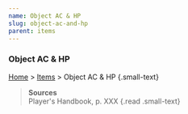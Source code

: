 ```yaml
---
name: Object AC & HP
slug: object-ac-and-hp
parent: items
---
```

### Object AC & HP
[Home](dm-operations-center) > [Items](items) > Object AC & HP {.small-text}



> **Sources** <br/>
> Player's Handbook, p. XXX
{.read .small-text}

